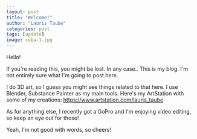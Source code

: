 ```yaml
---
layout: post
title: "Welcome!"
author: "Lauris Taube"
categories: post
tags: [update]
image: cuba-1.jpg
---
```


Hello!

If you're reading this, you might be lost.
In any case.. This is my blog. I'm not entirely sure what I'm going to post here. 

I do 3D art, so I guess you might see things related to that here. I use Blender, Substance Painter as my main tools.
Here's my ArtStation with some of my creations: https://www.artstation.com/lauris_taube

As for anything else, I recently got a GoPro and I'm enjoying video editing, so keep an eye out for those!

Yeah, I'm not good with words, so cheers!
